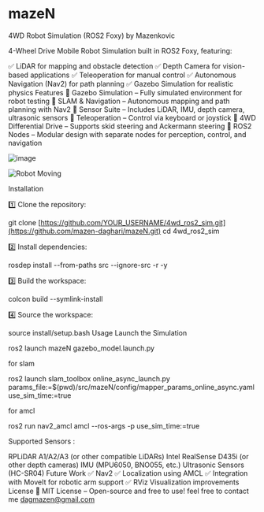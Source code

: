 # mazeN
4WD Robot Simulation (ROS2 Foxy) by Mazenkovic

 4-Wheel Drive Mobile Robot Simulation built in ROS2 Foxy, featuring:

✅ LiDAR for mapping and obstacle detection
✅ Depth Camera for vision-based applications
✅ Teleoperation for manual control
✅ Autonomous Navigation (Nav2) for path planning
✅ Gazebo Simulation for realistic physics
Features
🔹 Gazebo Simulation – Fully simulated environment for robot testing
🔹 SLAM & Navigation – Autonomous mapping and path planning with Nav2
🔹 Sensor Suite – Includes LiDAR, IMU, depth camera, ultrasonic sensors
🔹 Teleoperation – Control via keyboard or joystick
🔹 4WD Differential Drive – Supports skid steering and Ackermann steering
🔹 ROS2 Nodes – Modular design with separate nodes for perception, control, and navigation

![image](/slam.gif)

![Robot Moving](https://github.com/mazen-daghari/mazeN/blob/e56a1b9b1fd91d6cb24a2e41094cc5925aee4643/slam.gif)

Installation

1️⃣ Clone the repository:


git clone [https://github.com/YOUR_USERNAME/4wd_ros2_sim.git](https://github.com/mazen-daghari/mazeN.git)
cd 4wd_ros2_sim

2️⃣ Install dependencies:


rosdep install --from-paths src --ignore-src -r -y

3️⃣ Build the workspace:


colcon build --symlink-install


4️⃣ Source the workspace:

source install/setup.bash
Usage
Launch the Simulation


ros2 launch mazeN  gazebo_model.launch.py


for slam 

ros2 launch slam_toolbox online_async_launch.py params_file:=$(pwd)/src/mazeN/config/mapper_params_online_async.yaml use_sim_time:=true

for amcl 

ros2 run nav2_amcl amcl --ros-args -p use_sim_time:=true


Supported Sensors :

RPLiDAR A1/A2/A3 (or other compatible LiDARs)
Intel RealSense D435i (or other depth cameras)
IMU (MPU6050, BNO055, etc.)
Ultrasonic Sensors (HC-SR04)
Future Work
✅ Nav2
✅ Localization using AMCL
✅ Integration with MoveIt for robotic arm support
✅ RViz Visualization improvements
License
📜 MIT License – Open-source and free to use!
feel free to contact me dagmazen@gmail.com
